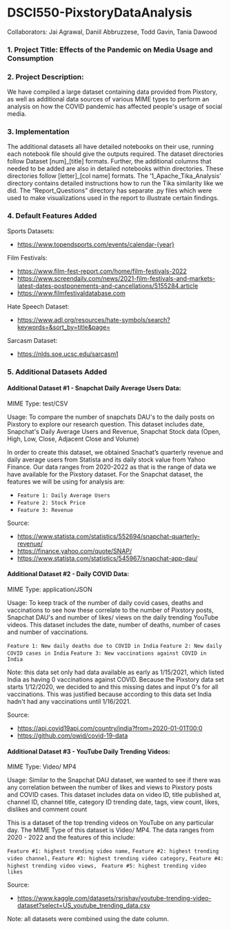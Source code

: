 # DSCI550-PixstoryDataAnalysis

Collaborators: Jai Agrawal, Daniil Abbruzzese, Todd Gavin, Tania Dawood

### 1. Project Title: Effects of the Pandemic on Media Usage and Consumption 

### 2. Project Description: 

We have compiled a large dataset containing data provided from Pixstory, as well as additional data sources of various MIME types to perform an analysis on how the COVID pandemic has affected people's usage of social media. 

### 3. Implementation

The additional datasets all have detailed notebooks on their use, running each notebook file should give the outputs required. The dataset directories follow Dataset [num]\_[title] formats. Further, the additional columns that needed to be added are also in detailed notebooks within directories. These directories follow [letter]\_[col name] formats. The ‘1_Apache_Tika_Analysis’ directory contains detailed instructions how to run the Tika similarity like we did. The “Report_Questions” directory has separate .py files which were used to make visualizations used in the report to illustrate certain findings. 

### 4. Default Features Added

Sports Datasets: 
- https://www.topendsports.com/events/calendar-{year}

Film Festivals: 
- https://www.film-fest-report.com/home/film-festivals-2022
- https://www.screendaily.com/news/2021-film-festivals-and-markets-latest-dates-postponements-and-cancellations/5155284.article
- https://www.filmfestivaldatabase.com

Hate Speech Dataset: 
- https://www.adl.org/resources/hate-symbols/search?keywords=&sort_by=title&page=

Sarcasm Dataset: 
- https://nlds.soe.ucsc.edu/sarcasm1

### 5. Additional Datasets Added

#### Additional Dataset #1 - Snapchat Daily Average Users Data:
MIME Type: test/CSV 

Usage: To compare the number of snapchats DAU's to the daily posts on Pixstory to explore our research question. This dataset includes date, Snapchat's Daily Average Users and Revenue, Snapchat Stock data (Open, High, Low, Close, Adjacent Close and Volume)

In order to create this dataset, we obtained Snachat’s quarterly revenue and daily average users from Statista and its daily stock value from Yahoo Finance. Our data ranges from 2020-2022 as that is the range of data we have available for the Pixstory dataset. For the Snapchat dataset, the features we will be using for analysis are: 

- `Feature 1: Daily Average Users`
- `Feature 2: Stock Price`
- `Feature 3: Revenue`

Source:
- https://www.statista.com/statistics/552694/snapchat-quarterly-revenue/
- https://finance.yahoo.com/quote/SNAP/
- https://www.statista.com/statistics/545967/snapchat-app-dau/

#### Additional Dataset #2 - Daily COVID Data: 
MIME Type: application/JSON 

Usage: To keep track of the number of daily covid cases, deaths and vaccinations to see how these correlate to the number of Pixstory posts, Snapchat DAU's and number of likes/ views on the daily trending YouTube videos. This dataset includes the date, number of deaths, number of cases and number of vaccinations. 

`Feature 1: New daily deaths due to COVID in India`
`Feature 2: New daily COVID cases in India` 
`Feature 3: New vaccinations against COVID in India`

Note: this data set only had data available as early as 1/15/2021, which listed India as having 0 vaccinations against COVID. Because the Pixstory data set starts 1/12/2020, we decided to and this missing dates and input 0's for all vaccinations. This was justified because according to this data set India hadn't had any vaccinations until 1/16/2021.  
 
Source:
- https://api.covid19api.com/country/india?from=2020-01-01T00:0
- https://github.com/owid/covid-19-data

#### Additional Dataset #3 - YouTube Daily Trending Videos:
MIME Type: Video/ MP4

Usage: Similar to the Snapchat DAU dataset, we wanted to see if there was any correlation between the number of likes and views to Pixstory posts and COVID cases. This dataset includes data on video ID, title	published at, channel ID, channel title, category ID trending date, tags, view count, likes, dislikes and comment count

This is a dataset of the top trending videos on YouTube on any particular day. The MIME Type of this dataset is Video/ MP4. The data ranges from 2020 - 2022 and the features of this include: 

`Feature #1: highest trending video name,` 
`Feature #2: highest trending video channel,`
`Feature #3: highest trending video category,` 
`Feature #4: highest trending video views, ` 
`Feature #5: highest trending video likes `

Source: 
- https://www.kaggle.com/datasets/rsrishav/youtube-trending-video-dataset?select=US_youtube_trending_data.csv

Note: all datasets were combined using the date column. 
